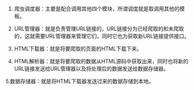 1. 爬虫调度器：主要是配合调用其他四个模块，所谓调度就是取调用其他的模板。

2. URL管理器：就是负责管理URL链接的，URL链接分为已经爬取的和未爬取的，这就需要URL管理器来管理它们，同时它也为获取新URL链接提供接口。

3. HTML下载器：就是将要爬取的页面的HTML下载下来。

4. HTML解析器：就是将要爬取的数据从HTML源码中获取出来，同时也将新的URL链接发送给URL管理器以及将处理后的数据发送给数据存储器。

5.数据存储器：就是将HTML下载器发送过来的数据存储到本地。
